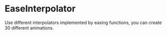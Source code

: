 # EaseInterpolator
Use different interpolators implemented by easing functions, you can create 30 different animations.
